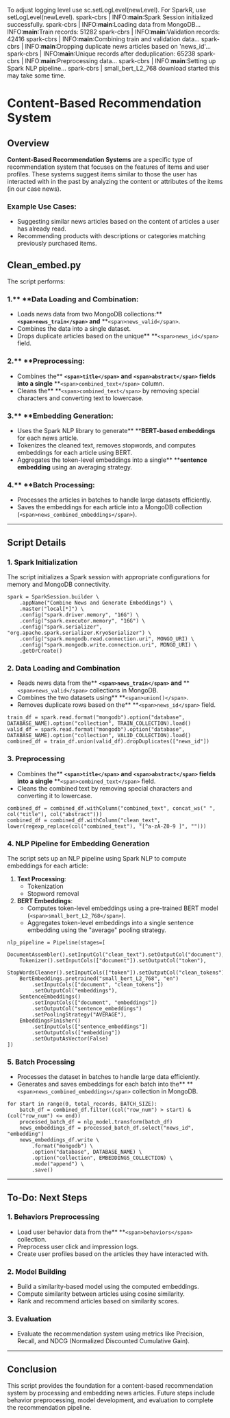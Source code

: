 To adjust logging level use sc.setLogLevel(newLevel). For SparkR, use setLogLevel(newLevel).
spark-cbrs  | INFO:__main__:Spark Session initialized successfully.
spark-cbrs  | INFO:__main__:Loading data from MongoDB...
INFO:__main__:Train records: 51282
spark-cbrs  | INFO:__main__:Validation records: 42416
spark-cbrs  | INFO:__main__:Combining train and validation data...
spark-cbrs  | INFO:__main__:Dropping duplicate news articles based on 'news_id'...
spark-cbrs  | INFO:__main__:Unique records after deduplication: 65238
spark-cbrs  | INFO:__main__:Preprocessing data...
spark-cbrs  | INFO:__main__:Setting up Spark NLP pipeline...
spark-cbrs  | small_bert_L2_768 download started this may take some time.

# Content-Based Recommendation System

## Overview

**Content-Based Recommendation Systems** are a specific type of recommendation system that focuses on the features of items and user profiles. These systems suggest items similar to those the user has interacted with in the past by analyzing the content or attributes of the items (in our case news).

### Example Use Cases:

* Suggesting similar news articles based on the content of articles a user has already read.
* Recommending products with descriptions or categories matching previously purchased items.

## Clean_embed.py

The script performs: 

### 1.** ****Data Loading and Combination**:

* Loads news data from two MongoDB collections:** **`<span>news_train</span>` and** **`<span>news_valid</span>`.
* Combines the data into a single dataset.
* Drops duplicate articles based on the unique** **`<span>news_id</span>` field.

### 2.** ****Preprocessing**:

* Combines the** **`<span>title</span>` and** **`<span>abstract</span>` fields into a single** **`<span>combined_text</span>` column.
* Cleans the** **`<span>combined_text</span>` by removing special characters and converting text to lowercase.

### 3.** ****Embedding Generation**:

* Uses the Spark NLP library to generate** ****BERT-based embeddings** for each news article.
* Tokenizes the cleaned text, removes stopwords, and computes embeddings for each article using BERT.
* Aggregates the token-level embeddings into a single** ****sentence embedding** using an averaging strategy.

### 4.** ****Batch Processing**:

* Processes the articles in batches to handle large datasets efficiently.
* Saves the embeddings for each article into a MongoDB collection (`<span>news_combined_embeddings</span>`).

---

## Script Details

### **1. Spark Initialization**

The script initializes a Spark session with appropriate configurations for memory and MongoDB connectivity.

```
spark = SparkSession.builder \
    .appName("Combine News and Generate Embeddings") \
    .master("local[*]") \
    .config("spark.driver.memory", "16G") \
    .config("spark.executor.memory", "16G") \
    .config("spark.serializer", "org.apache.spark.serializer.KryoSerializer") \
    .config("spark.mongodb.read.connection.uri", MONGO_URI) \
    .config("spark.mongodb.write.connection.uri", MONGO_URI) \
    .getOrCreate()
```

### **2. Data Loading and Combination**

* Reads news data from the** **`<span>news_train</span>` and** **`<span>news_valid</span>` collections in MongoDB.
* Combines the two datasets using** **`<span>union()</span>`.
* Removes duplicate rows based on the** **`<span>news_id</span>` field.

```
train_df = spark.read.format("mongodb").option("database", DATABASE_NAME).option("collection", TRAIN_COLLECTION).load()
valid_df = spark.read.format("mongodb").option("database", DATABASE_NAME).option("collection", VALID_COLLECTION).load()
combined_df = train_df.union(valid_df).dropDuplicates(["news_id"])
```

### **3. Preprocessing**

* Combines the** **`<span>title</span>` and** **`<span>abstract</span>` fields into a single** **`<span>combined_text</span>` field.
* Cleans the combined text by removing special characters and converting it to lowercase.

```
combined_df = combined_df.withColumn("combined_text", concat_ws(" ", col("title"), col("abstract")))
combined_df = combined_df.withColumn("clean_text", lower(regexp_replace(col("combined_text"), "[^a-zA-Z0-9 ]", "")))
```

### **4. NLP Pipeline for Embedding Generation**

The script sets up an NLP pipeline using Spark NLP to compute embeddings for each article:

1. **Text Processing**:
   * Tokenization
   * Stopword removal
2. **BERT Embeddings**:
   * Computes token-level embeddings using a pre-trained BERT model (`<span>small_bert_L2_768</span>`).
   * Aggregates token-level embeddings into a single sentence embedding using the "average" pooling strategy.

```
nlp_pipeline = Pipeline(stages=[
    DocumentAssembler().setInputCol("clean_text").setOutputCol("document"),
    Tokenizer().setInputCols(["document"]).setOutputCol("token"),
    StopWordsCleaner().setInputCols(["token"]).setOutputCol("clean_tokens"),
    BertEmbeddings.pretrained("small_bert_L2_768", "en")
        .setInputCols(["document", "clean_tokens"])
        .setOutputCol("embeddings"),
    SentenceEmbeddings()
        .setInputCols(["document", "embeddings"])
        .setOutputCol("sentence_embeddings")
        .setPoolingStrategy("AVERAGE"),
    EmbeddingsFinisher()
        .setInputCols(["sentence_embeddings"])
        .setOutputCols(["embedding"])
        .setOutputAsVector(False)
])
```

### **5. Batch Processing**

* Processes the dataset in batches to handle large data efficiently.
* Generates and saves embeddings for each batch into the** **`<span>news_combined_embeddings</span>` collection in MongoDB.

```
for start in range(0, total_records, BATCH_SIZE):
    batch_df = combined_df.filter((col("row_num") > start) & (col("row_num") <= end))
    processed_batch_df = nlp_model.transform(batch_df)
    news_embeddings_df = processed_batch_df.select("news_id", "embedding")
    news_embeddings_df.write \
        .format("mongodb") \
        .option("database", DATABASE_NAME) \
        .option("collection", EMBEDDINGS_COLLECTION) \
        .mode("append") \
        .save()
```

---

## To-Do: Next Steps

### **1. Behaviors Preprocessing**

* Load user behavior data from the** **`<span>behaviors</span>` collection.
* Preprocess user click and impression logs.
* Create user profiles based on the articles they have interacted with.

### **2. Model Building**

* Build a similarity-based model using the computed embeddings.
* Compute similarity between articles using cosine similarity.
* Rank and recommend articles based on similarity scores.

### **3. Evaluation**

* Evaluate the recommendation system using metrics like Precision, Recall, and NDCG (Normalized Discounted Cumulative Gain).

---

## Conclusion

This script provides the foundation for a content-based recommendation system by processing and embedding news articles. Future steps include behavior preprocessing, model development, and evaluation to complete the recommendation pipeline.

